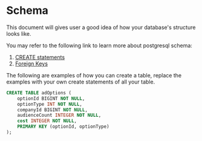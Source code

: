 # Schema

This document will gives user a good idea of how your database's structure looks like.

You may refer to the following link to learn more about postgresql schema:

1. [CREATE statements](https://www.postgresqltutorial.com/postgresql-create-table/)
2. [Foreign Keys](https://www.postgresqltutorial.com/postgresql-foreign-key/)

The following are examples of how you can create a table, replace the examples with your own create statements of all your table.
```sql
CREATE TABLE adOptions (
	optionId BIGINT NOT NULL,
	optionType INT NOT NULL,
	companyId BIGINT NOT NULL,
	audienceCount INTEGER NOT NULL,
	cost INTEGER NOT NULL,
	PRIMARY KEY (optionId, optionType)
);
```
